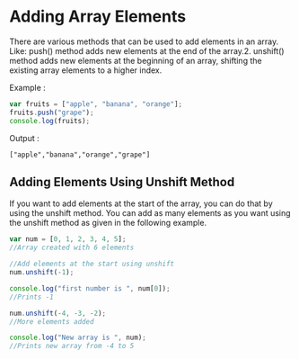 # Adding Array Elements

There are various methods that can be used to add elements in an array. Like: push() method adds new elements at the end of the array.2. unshift() method adds new elements at the beginning of an array, shifting the existing array elements to a higher index.

Example :

```js
var fruits = ["apple", "banana", "orange"];
fruits.push("grape");
console.log(fruits);
```

Output :

```
["apple","banana","orange","grape"]
```

## Adding Elements Using Unshift Method

If you want to add elements at the start of the array, you can do that by using the unshift method. You can add as many elements as you want using the unshift method as given in the following example.

```js
var num = [0, 1, 2, 3, 4, 5];
//Array created with 6 elements

//Add elements at the start using unshift
num.unshift(-1);

console.log("first number is ", num[0]);
//Prints -1

num.unshift(-4, -3, -2);
//More elements added

console.log("New array is ", num);
//Prints new array from -4 to 5
```